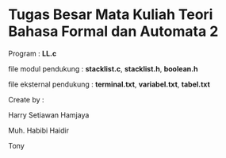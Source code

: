 # Tugas Besar Mata Kuliah Teori Bahasa Formal dan Automata 2

Program : **LL.c**

file modul pendukung : **stacklist.c**, **stacklist.h**, **boolean.h**

file eksternal pendukung : **terminal.txt**, **variabel.txt**, **tabel.txt**

Create by : 

Harry Setiawan Hamjaya

Muh. Habibi Haidir

Tony
